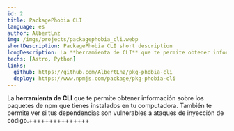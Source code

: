 ```yaml
---
id: 2
title: PackagePhobia CLI
language: es
author: AlbertLnz
img: /imgs/projects/packagephobia_cli.webp
shortDescription: PackagePhobia CLI short description
longDescription: La **herramienta de CLI** que te permite obtener información sobre los paquetes de npm que tienes instalados en tu computadora.
techs: [Astro, Python]
links:
  github: https://github.com/AlbertLnz/pkg-phobia-cli
  deploy: https://www.npmjs.com/package/pkg-phobia-cli
---
```


La **herramienta de CLI** que te permite obtener información sobre los paquetes de npm que tienes instalados en tu computadora. También te permite ver si tus dependencias son vulnerables a ataques de inyección de código.+++++++++++++++
